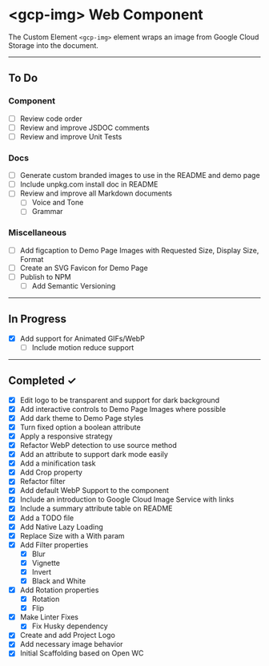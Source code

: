 # \<gcp-img> Web Component

The Custom Element `<gcp-img>` element wraps an image from Google Cloud Storage into the document.

---

## To Do

### Component
- [ ] Review code order
- [ ] Review and improve JSDOC comments
- [ ] Review and improve Unit Tests

### Docs
- [ ] Generate custom branded images to use in the README and demo page
- [ ] Include unpkg.com install doc in README
- [ ] Review and improve all Markdown documents
  - [ ] Voice and Tone
  - [ ] Grammar

### Miscellaneous
- [ ] Add figcaption to Demo Page Images with Requested Size, Display Size, Format
- [ ] Create an SVG Favicon for Demo Page
- [ ] Publish to NPM
  - [ ] Add Semantic Versioning

---

## In Progress
- [X] Add support for Animated GIFs/WebP
  - [ ] Include motion reduce support
---

## Completed ✓
- [x] Edit logo to be transparent and support for dark background
- [x] Add interactive controls to Demo Page Images where possible
- [x] Add dark theme to Demo Page styles
- [X] Turn fixed option a boolean attribute
- [X] Apply a responsive strategy
- [x] Refactor WebP detection to use source method
- [x] Add an attribute to support dark mode easily
- [x] Add a minification task
- [x] Add Crop property
- [x] Refactor filter
- [x] Add default WebP Support to the component
- [x] Include an introduction to Google Cloud Image Service with links
- [x] Include a summary attribute table on README
- [x] Add a TODO file
- [x] Add Native Lazy Loading
- [x] Replace Size with a With param
- [x] Add Filter properties
  - [x] Blur
  - [x] Vignette
  - [x] Invert
  - [x] Black and White
- [x] Add Rotation properties
  - [x] Rotation
  - [x] Flip
- [x] Make Linter Fixes
  - [x] Fix Husky dependency
- [x] Create and add Project Logo
- [x] Add necessary image behavior
- [x] Initial Scaffolding based on Open WC

